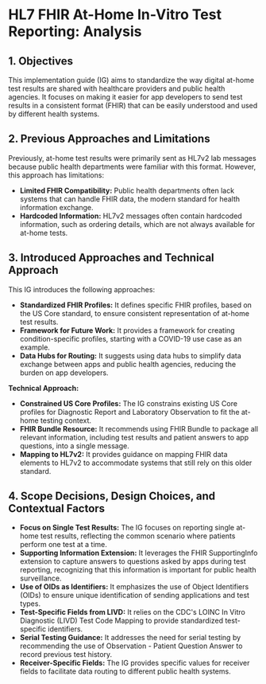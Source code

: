 # HL7 FHIR At-Home In-Vitro Test Reporting: Analysis

## 1. Objectives

This implementation guide (IG) aims to standardize the way digital at-home test results are shared with healthcare providers and public health agencies. It focuses on making it easier for app developers to send test results in a consistent format (FHIR) that can be easily understood and used by different health systems.

## 2. Previous Approaches and Limitations

Previously, at-home test results were primarily sent as HL7v2 lab messages because public health departments were familiar with this format. However, this approach has limitations:

* **Limited FHIR Compatibility:** Public health departments often lack systems that can handle FHIR data, the modern standard for health information exchange. 
* **Hardcoded Information:** HL7v2 messages often contain hardcoded information, such as ordering details, which are not always available for at-home tests.

## 3. Introduced Approaches and Technical Approach

This IG introduces the following approaches:

* **Standardized FHIR Profiles:** It defines specific FHIR profiles, based on the US Core standard, to ensure consistent representation of at-home test results.
* **Framework for Future Work:** It provides a framework for creating condition-specific profiles, starting with a COVID-19 use case as an example.
* **Data Hubs for Routing:** It suggests using data hubs to simplify data exchange between apps and public health agencies, reducing the burden on app developers.

**Technical Approach:**

* **Constrained US Core Profiles:** The IG constrains existing US Core profiles for Diagnostic Report and Laboratory Observation to fit the at-home testing context.
* **FHIR Bundle Resource:** It recommends using FHIR Bundle to package all relevant information, including test results and patient answers to app questions, into a single message.
* **Mapping to HL7v2:** It provides guidance on mapping FHIR data elements to HL7v2 to accommodate systems that still rely on this older standard. 

## 4. Scope Decisions, Design Choices, and Contextual Factors

* **Focus on Single Test Results:** The IG focuses on reporting single at-home test results, reflecting the common scenario where patients perform one test at a time.
* **Supporting Information Extension:** It leverages the FHIR SupportingInfo extension to capture answers to questions asked by apps during test reporting, recognizing that this information is important for public health surveillance.
* **Use of OIDs as Identifiers:** It emphasizes the use of Object Identifiers (OIDs) to ensure unique identification of sending applications and test types.
* **Test-Specific Fields from LIVD:**  It relies on the CDC's LOINC In Vitro Diagnostic (LIVD) Test Code Mapping to provide standardized test-specific identifiers.
* **Serial Testing Guidance:**  It addresses the need for serial testing by recommending the use of Observation - Patient Question Answer to record previous test history.
* **Receiver-Specific Fields:** The IG provides specific values for receiver fields to facilitate data routing to different public health systems. 
